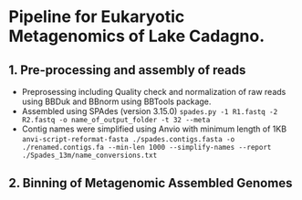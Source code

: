 # Pipeline for Eukaryotic Metagenomics of Lake Cadagno. 

## 1. Pre-processing and assembly of reads
- Preprosessing including Quality check and normalization of raw reads using BBDuk and BBnorm using BBTools package.
- Assembled using SPAdes (version 3.15.0) 
```spades.py -1 R1.fastq -2 R2.fastq -o name_of_output_folder -t 32 --meta``` 
- Contig names were simplified using Anvio with minimum length of 1KB 
```anvi-script-reformat-fasta ./spades.contigs.fasta -o ./renamed.contigs.fa --min-len 1000 --simplify-names --report ./Spades_13m/name_conversions.txt```


## 2. Binning of Metagenomic Assembled Genomes 

